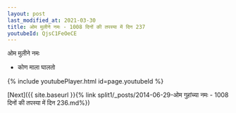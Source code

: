 ```yaml
---
layout: post
last_modified_at: 2021-03-30
title: ओम मुलीने नमः - 1008 दिनों की तपस्या में दिन 237
youtubeId: QjsC1FeOeCE
---
```

 
 
 ओम मुलीने नमः  
 
 -  कोण माला घालतो 
 
  
 
  
 
 
 
 
 
 


{% include youtubePlayer.html id=page.youtubeId %}
 
[Next]({{ site.baseurl }}{% link  split1/_posts/2014-06-29-ओम गुहांच्या नमः - 1008 दिनों की तपस्या में दिन 236.md%})
 
